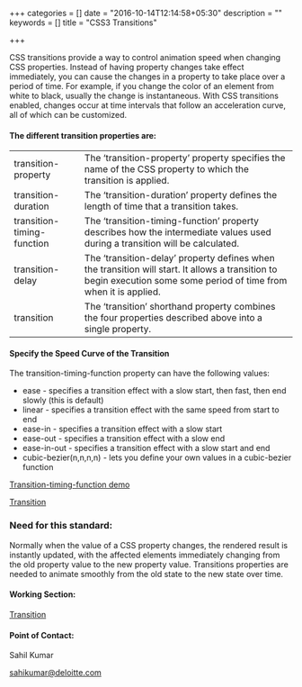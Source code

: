 +++
categories = []
date = "2016-10-14T12:14:58+05:30"
description = ""
keywords = []
title = "CSS3 Transitions"

+++

<p>CSS transitions provide a way to control animation speed when changing CSS properties. Instead of having property changes take effect immediately, you can cause the changes in a property to take place over a period of time. For example, if you change the color of an element from white to black, usually the change is instantaneous. With CSS transitions enabled, changes occur at time intervals that follow an acceleration curve, all of which can be customized.</p>


<h4>The different transition properties are:</h4>

<table>
  <tr>
  <td>transition-property</td>
  <td>The ‘transition-property’ property specifies the name of the CSS property to which the transition is applied.</td>
  </tr>
  <tr>
  <td>transition-duration</td>
  <td>The ‘transition-duration’ property defines the length of time that a transition takes.</td>
  </tr>
  <tr>
  <td>transition-timing-function</td>
  <td>The ‘transition-timing-function’ property describes how the intermediate values used during a transition will be calculated.</td>
  </tr>
  <tr>
  <td>transition-delay</td>
  <td>The ‘transition-delay’ property defines when the transition will start. It allows a transition to begin execution some some period of time from when it is applied.</td>
  </tr>
  <tr>
  <td>transition</td>
  <td>The ‘transition’ shorthand property combines the four properties described above into a single property.</td>
  </tr>
</table>

<h4>Specify the Speed Curve of the Transition</h4>
The transition-timing-function property can have the following values:
<ul>
<li>ease - specifies a transition effect with a slow start, then fast, then end slowly (this is default)</li>
<li>linear - specifies a transition effect with the same speed from start to end</li>
<li>ease-in - specifies a transition effect with a slow start</li>
<li>ease-out - specifies a transition effect with a slow end</li>
<li>ease-in-out - specifies a transition effect with a slow start and end</li>
<li>cubic-bezier(n,n,n,n) - lets you define your own values in a cubic-bezier function</li>
</ul>

<a href="https://jsbin.com/zitize/edit?html,output">Transition-timing-function demo</a>

<a href="https://jsbin.com/daseva/edit?html,output">Transition</a>

<h3>Need for this standard:</h3>

<p>Normally when the value of a CSS property changes, the rendered result is instantly updated, with the affected elements immediately changing from the old property value to the new property value. Transitions properties are needed to animate smoothly from the old state to the new state over time.</p>


<h4>Working Section:</h4>

<a href="https://jsbin.com/daseva/edit?html,output">Transition</a>

<h4>Point of Contact:</h4>

<p>Sahil Kumar</p>
<a href="mailto:sahikumar@deloitte.com">sahikumar@deloitte.com</a>
